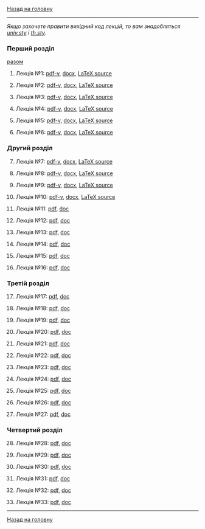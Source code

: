 <!--DEBUG-->

[Назад на головну](../README.md)

---

_Якщо захочете правити вихідний код лекцій, то вам знадобляться [univ.sty](univ.sty) і [th.sty](th.sty)._

### Перший розділ

[разом](ch-1-v.pdf)

1. Лекція №1: [pdf-v](1-v.pdf), [docx](1.docx), [LaTeX source](1.tex)

2. Лекція №2: [pdf-v](2-v.pdf), [docx](2.docx), [LaTeX source](2.tex)

3. Лекція №3: [pdf-v](3-v.pdf), [docx](3.docx), [LaTeX source](3.tex)

4. Лекція №4: [pdf-v](4-v.pdf), [docx](4.docx), [LaTeX source](4.tex)

5. Лекція №5: [pdf-v](5-v.pdf), [docx](5.docx), [LaTeX source](5.tex)

6. Лекція №6: [pdf-v](6-v.pdf), [docx](6.docx), [LaTeX source](6.tex)

### Другий розділ

7. Лекція №7: [pdf-v](7-v.pdf), [docx](7.docx), [LaTeX source](7.tex)

8. Лекція №8: [pdf-v](8-v.pdf), [docx](8.docx), [LaTeX source](8.tex)

9. Лекція №9: [pdf-v](9-v.pdf), [docx](9.docx), [LaTeX source](9.tex)

10. Лекція №10: [pdf-v](10-v.pdf), [docx](10.docx), [LaTeX source](10.tex)

11. Лекція №11: [pdf](11.pdf), [doc](11.doc)

12. Лекція №12: [pdf](12.pdf), [doc](12.doc)

13. Лекція №13: [pdf](13.pdf), [doc](13.doc)

14. Лекція №14: [pdf](14.pdf), [doc](14.doc)

15. Лекція №15: [pdf](15.pdf), [doc](15.doc)

16. Лекція №16: [pdf](16.pdf), [doc](16.doc)

### Третій розділ

17. Лекція №17: [pdf](17.pdf), [doc](17.doc)

18. Лекція №18: [pdf](18.pdf), [doc](18.doc)

19. Лекція №19: [pdf](19.pdf), [doc](19.doc)

20. Лекція №20: [pdf](20.pdf), [doc](20.doc)

21. Лекція №21: [pdf](21.pdf), [doc](21.doc)

22. Лекція №22: [pdf](22.pdf), [doc](22.doc)

23. Лекція №23: [pdf](23.pdf), [doc](23.doc)

24. Лекція №24: [pdf](24.pdf), [doc](24.doc)

25. Лекція №25: [pdf](25.pdf), [doc](25.doc)

26. Лекція №26: [pdf](26.pdf), [doc](26.doc)

27. Лекція №27: [pdf](27.pdf), [doc](27.doc)

### Четвертий розділ

28. Лекція №28: [pdf](28.pdf), [doc](28.doc)

29. Лекція №29: [pdf](29.pdf), [doc](29.doc)

30. Лекція №30: [pdf](30.pdf), [doc](30.doc)

31. Лекція №31: [pdf](31.pdf), [doc](31.doc)

32. Лекція №32: [pdf](32.pdf), [doc](32.doc)

33. Лекція №33: [pdf](33.pdf), [doc](33.doc)

---

[Назад на головну](../README.md)
